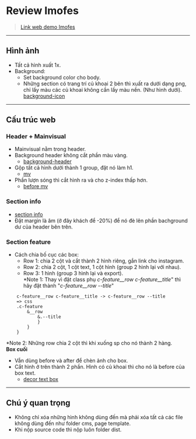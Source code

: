 # **Review Imofes**
> [Link web demo Imofes](http://aglstaff.allgrow-labo.jp/trandiepthanhthanh/test/)
***
## **Hình ảnh**
- Tất cả hình xuất 1x.
- Background: 
    + Set background color cho body.
    + Những section có trang trí củ khoai 2 bên thì xuất ra dưới dạng png, chỉ lấy màu các củ khoai không cần lấy màu nền. (Như hình dưới).<br>
    [background-icon](http://aglstaff.allgrow-labo.jp/trandiepthanhthanh/test/images/index/bg-feature.png)

***
## **Cấu trúc web**
### Header + Mainvisual
- Mainvisual nằm trong header.
- Background header không cắt phần màu vàng.<br>
    - [background-header](http://aglstaff.allgrow-labo.jp/trandiepthanhthanh/test/images/common/mv.png)
- Gộp tất cả hình dưới thành 1 group, đặt nó làm h1.<br>
    - [mv](http://aglstaff.allgrow-labo.jp/trandiepthanhthanh/test/images/index/top.png)
- Phần lượn sóng thì cắt hình ra và cho z-index thấp hơn.
    - [before mv](http://aglstaff.allgrow-labo.jp/trandiepthanhthanh/test/images/common/mv_before.png)
### **Section info**
- [section info](https://prnt.sc/osTYIziO-a5C)
- Đặt margin là âm (ở đây khách để -20%) để nó đè lên phần bachground dư của header bên trên.
### **Section feature**
- Cách chia bố cục các box:
    - Row 1: chia 2 cột và cắt thành 2 hình riêng, gắn link cho instagram.
    - Row 2: chia 2 cột, 1 cột text, 1 cột hình (group 2 hình lại với nhau).
    - Row 3: 1 hình (group 3 hình lại và export).<br>
*Note 1: Thay vì đặt class phụ *c-feature__row c-feature__title*" thì hãy đặt thành "*c-feature__row --title*"<br>
```
    c-feature__row c-feature__title -> c-feature__row --title
    => css
    .c-feature 
        &__row 
            &.--title 
            }
        }
    }
 ```
*Note 2: Những row chia 2 cột thì khi xuống sp cho nó thành 2 hàng.<br>
**Box cuối**
- Vẫn dùng before và after để chèn ảnh cho box.
- Cắt hình ở trên thành 2 phần. Hình có củ khoai thì cho nó là before của box text.
    - [decor text box](http://aglstaff.allgrow-labo.jp/trandiepthanhthanh/test/images/index/kanta_title.png)

***
## **Chú ý quan trọng**
- Không chỉ xóa những hình không dùng đến mà phải xóa tất cả các file không dùng đến như folder cms, page template.
- Khi nộp source code thì nộp luôn folder dist.
